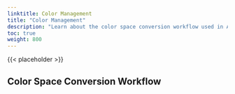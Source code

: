 ```yaml
---
linktitle: Color Management
title: "Color Management"
description: "Learn about the color space conversion workflow used in Atom."
toc: true
weight: 800
---  
```


{{< placeholder >}}

## Color Space Conversion Workflow